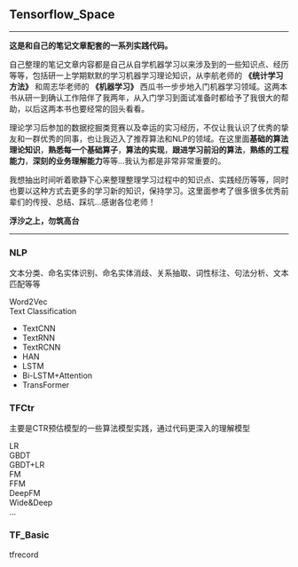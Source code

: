 ## Tensorflow_Space

---

**这是和自己的笔记文章配套的一系列实践代码。**

自己整理的笔记文章内容都是自己从自学机器学习以来涉及到的一些知识点、经历等等，包括研一上学期默默的学习机器学习理论知识，从李航老师的 **《统计学习方法》** 和周志华老师的 **《机器学习》** 西瓜书一步步地入门机器学习领域。这两本书从研一到确认工作陪伴了我两年，从入门学习到面试准备时都给予了我很大的帮助，以后这两本书也要经常的回头看看。

理论学习后参加的数据挖掘类竞赛以及幸运的实习经历，不仅让我认识了优秀的挚友和一群优秀的同事，也让我迈入了推荐算法和NLP的领域。在这里面**基础的算法理论知识**，**熟悉每一个基础算子**，**算法的实现**，**跟进学习前沿的算法**，**熟练的工程能力**，**深刻的业务理解能力**等等...我认为都是非常非常重要的。

我想抽出时间听着歌静下心来整理整理学习过程中的知识点、实践经历等等，同时也要以这种方式去更多的学习新的知识，保持学习。这里面参考了很多很多优秀前辈们的传授、总结、踩坑...感谢各位老师！

**浮沙之上，勿筑高台**

---

### NLP

文本分类、命名实体识别、命名实体消歧、关系抽取、词性标注、句法分析、文本匹配等等

Word2Vec  
Text Classification  
* TextCNN
* TextRNN
* TextRCNN
* HAN
* LSTM
* Bi-LSTM+Attention
* TransFormer

### TFCtr

主要是CTR预估模型的一些算法模型实践，通过代码更深入的理解模型

LR  
GBDT  
GBDT+LR  
FM  
FFM  
DeepFM  
Wide&Deep  
...

### TF_Basic
tfrecord  
